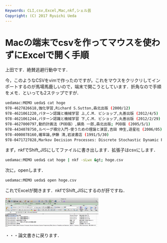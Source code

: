 ```yaml
---
Keywords: CLI,csv,Excel,Mac,nkf,シェル芸
Copyright: (C) 2017 Ryuichi Ueda
---
```


# <!--:ja-->Macの端末でcsvを作ってマウスを使わずにExcelで開く手順<!--:-->
<!--:ja-->上田です．絶賛逃避行動中です．

今，このようなCSVをvimで作ったのですが，これをマウスをクリクリしてインポートするのが馬場馬鹿しいので，端末で開こうとしています．折角なので手順をメモ．といっても2ステップですが．

```bash
uedamac:MEMO ueda$ cat hoge
978-4627826618,強化学習,Richard S.Sutton,森北出版 (2000/12)
978-4621061220,パターン認識と機械学習 上,C.M. ビショップ,丸善出版 (2012/4/5)
978-4621061244,パターン認識と機械学習 下,C.M. ビショップ,丸善出版 (2012/2/29)
978-4627000797,動的計画法（POD版）,鍋島 一郎,森北出版; POD版 (2005/5/1)
978-4434078750,ルベーグ積分入門-使うための理論と演習,吉田 伸生,遊星社 (2006/05)
978-4000078160,確率論,伊藤 清,岩波書店 (1991/5/30)
978-0471727828,Markov Decision Processes: Discrete Stochastic Dynamic Programming (Wiley Series in Probability and Statistics),Martin L. Puterman,Wiley-Interscience; 1版 (2005/3/3)
```

まず，nkfでShift_JISにしてファイルに書き出します．拡張子はcsvにします．

```bash
uedamac:MEMO ueda$ cat hoge | nkf -sLwx &gt; hoge.csv
```

次に，openします．

```bash
uedamac:MEMO ueda$ open hoge.csv 
```

これでExcelが開きます．nkfでShift_JISにするのが肝ですね．

<a href="スクリーンショット-2013-11-20-13.01.14.png"><img src="スクリーンショット-2013-11-20-13.01.14-300x93.png" alt="スクリーンショット 2013-11-20 13.01.14" width="300" height="93" class="aligncenter size-medium wp-image-1614" /></a>


・・・論文書きに戻ります．
<!--:-->
